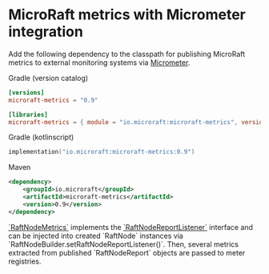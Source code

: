 # MicroRaft metrics with Micrometer integration

Add the following dependency to the classpath for publishing MicroRaft metrics
to external monitoring systems via
<a href="https://micrometer.io/" target="_blank">Micrometer</a>.

Gradle (version catalog)

```toml
[versions]
microraft-metrics = "0.9"

[libraries]
microraft-metrics = { module = "io.microraft:microraft-metrics", version.ref = "microraft-metrics" }
```

Gradle (kotlinscript)

```kotlin
implementation("io.microraft:microraft-metrics:0.9")
```

Maven

```xml
<dependency>
    <groupId>io.microraft</groupId>
    <artifactId>microraft-metrics</artifactId>
    <version>0.9</version>
</dependency>
```

<a href="https://github.com/MicroRaft/MicroRaft/blob/master/microraft-metrics/src/main/java/io/microraft/metrics/RaftNodeMetrics.java" target="_blank">
`RaftNodeMetrics`</a>
implements the
<a href="https://github.com/MicroRaft/MicroRaft/blob/master/microraft/src/main/java/io/microraft/report/RaftNodeReportListener.java" target="_blank">
`RaftNodeReportListener`</a>
interface and can be injected into created `RaftNode` instances via
`RaftNodeBuilder.setRaftNodeReportListener()`. Then, several metrics extracted
from published `RaftNodeReport` objects are passed to meter registries. 
